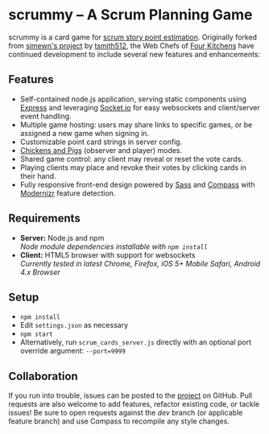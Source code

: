 # scrummy &ndash; A Scrum Planning Game

scrummy is a card game for [scrum story point estimation][poker]. Originally forked from
[simewn's project][simewn] by [tsmith512][], the Web Chefs of [Four Kitchens][4K]
have continued development to include several new features and enhancements:

## Features

* Self-contained node.js application, serving static components using [Express][]
  and leveraging [Socket.io][] for easy websockets and client/server event handling.
* Multiple game hosting: users may share links to specific games, or be assigned
  a new game when signing in.
* Customizable point card strings in server config.
* [Chickens and Pigs][CP] (observer and player) modes.
* Shared game control: any client may reveal or reset the vote cards.
* Playing clients may place and revoke their votes by clicking cards in their hand.
* Fully responsive front-end design powered by [Sass][] and [Compass][] with
  [Modernizr][] feature detection. 

## Requirements

* **Server:** Node.js and npm <br />
  _Node module dependencies installable with `npm install`_
* **Client:** HTML5 browser with support for websockets <br />
  _Currently tested in latest Chrome, Firefox, iOS 5+ Mobile Safari,
  Android 4.x Browser_

## Setup

* `npm install`
* Edit `settings.json` as necessary
* `npm start`
* Alternatively, run `scrum_cards_server.js` directly with an optional
  port override argument: `--port=9999`

## Collaboration

If you run into trouble, issues can be posted to the [project][GHP] on GitHub.
Pull requests are also welcome to add features, refactor existing code, or
tackle issues! Be sure to open requests against the _dev_ branch (or applicable
feature branch) and use Compass to recompile any style changes.

[poker]: https://luis-goncalves.com/planning-poker-scrum-poker/
[simewn]: https://github.com/simewn/Web-Planning-Poker
[tsmith512]: https://github.com/tsmith512
[4K]: http://www.fourkitchens.com
[Express]: http://expressjs.com/
[Socket.io]: http://socket.io/
[CP]: http://en.wikipedia.org/wiki/The_Chicken_and_the_Pig
[Sass]: http://sass-lang.com/
[Compass]: http://compass-style.org/
[Modernizr]: http://modernizr.com/
[GHP]: https://github.com/tsmith512/scrummy
